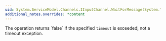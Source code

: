 ```yaml
---
uid: System.ServiceModel.Channels.IInputChannel.WaitForMessage(System.TimeSpan)
additional_notes.overrides: *content
---
```


<p>The operation returns `false` if the specified <code>timeout</code> is exceeded, not a timeout exception.</p>


